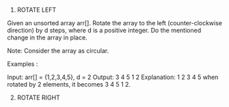 1) ROTATE LEFT

Given an unsorted array arr[]. Rotate the array to the left (counter-clockwise direction) by d steps, where d is a positive integer. Do the mentioned change in the array in place.

Note: Consider the array as circular.

Examples :

Input: arr[] = {1,2,3,4,5}, d = 2
Output: 3 4 5 1 2
Explanation: 1 2 3 4 5  when rotated by 2 elements, it becomes 3 4 5 1 2.


2) ROTATE RIGHT

